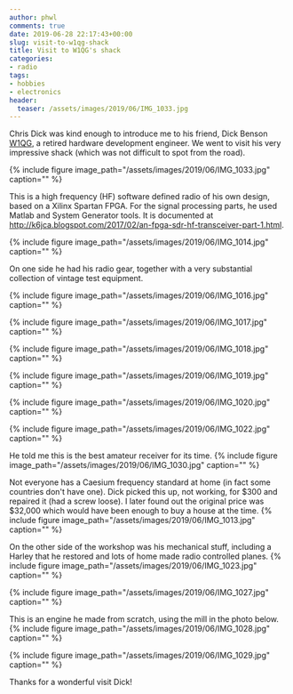 ```yaml
---
author: phwl
comments: true
date: 2019-06-28 22:17:43+00:00
slug: visit-to-w1qg-shack
title: Visit to W1QG's shack
categories:
- radio
tags:
- hobbies
- electronics
header:
  teaser: /assets/images/2019/06/IMG_1033.jpg
---
```


Chris Dick was kind enough to introduce me to his friend, Dick Benson
[W1QG](https://www.qrz.com/db/W1QG/), a retired hardware development engineer. We went to visit his
very impressive shack (which was not difficult to spot from the
road).

{% include figure image_path="/assets/images/2019/06/IMG_1033.jpg" caption="" %}

This is a high frequency (HF) software defined radio of his own
design, based on a Xilinx Spartan FPGA. For the signal processing
parts, he used Matlab and System Generator tools. It is documented
at
<http://k6jca.blogspot.com/2017/02/an-fpga-sdr-hf-transceiver-part-1.html>.

{% include figure image_path="/assets/images/2019/06/IMG_1014.jpg" caption="" %}

On one side he had his radio gear, together with a very substantial
collection of vintage test equipment.

{% include figure image_path="/assets/images/2019/06/IMG_1016.jpg" caption="" %}

{% include figure image_path="/assets/images/2019/06/IMG_1017.jpg" caption="" %}

{% include figure image_path="/assets/images/2019/06/IMG_1018.jpg" caption="" %}

{% include figure image_path="/assets/images/2019/06/IMG_1019.jpg" caption="" %}

{% include figure image_path="/assets/images/2019/06/IMG_1020.jpg" caption="" %}

{% include figure image_path="/assets/images/2019/06/IMG_1022.jpg" caption="" %}

He told me this is the best amateur receiver for its time.
{% include figure image_path="/assets/images/2019/06/IMG_1030.jpg" caption="" %}

Not everyone has a Caesium frequency standard at home (in fact
some countries don't have one). Dick
picked this up, not working, for $300 and repaired it (had a screw
loose). I later found out the original price was $32,000 which would have
been enough to buy a house at the time.
{% include figure image_path="/assets/images/2019/06/IMG_1013.jpg" caption="" %}

On the other side of the workshop was his mechanical stuff,
 including a Harley
that he restored and lots of home made  radio controlled planes.
{% include figure image_path="/assets/images/2019/06/IMG_1023.jpg" caption="" %}

{% include figure image_path="/assets/images/2019/06/IMG_1027.jpg" caption="" %}

This is an engine he made from scratch, using the mill in
the photo below.
{% include figure image_path="/assets/images/2019/06/IMG_1028.jpg" caption="" %}

{% include figure image_path="/assets/images/2019/06/IMG_1029.jpg" caption="" %}

Thanks for a wonderful visit Dick!

